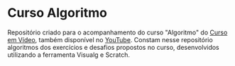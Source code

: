 # Curso Algoritmo

Repositório criado para o acompanhamento do curso "Algoritmo" do [Curso em Vídeo](https://www.cursoemvideo.com/curso/curso-de-algoritmo/), também disponível no [YouTube](https://youtube.com/playlist?list=PLHz_AreHm4dmSj0MHol_aoNYCSGFqvfXV&feature=shared).
Constam nesse repositório algoritmos dos exercícios e desafios propostos no curso, desenvolvidos utilizando a ferramenta Visualg e Scratch.
